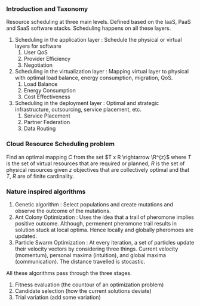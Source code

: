 ### Introduction and Taxonomy

Resource scheduling at three main levels. Defined based on the IaaS, PaaS and SaaS software stacks. Scheduling happens on all these layers.

1. Scheduling in the application layer : Schedule the physical or virtual layers for software
   1. User QoS
   2. Provider Efficiency
   3. Negotiation
2. Scheduling in the virtualization layer : Mapping virtual layer to physical with optimal load balance, energy consumption, migration, QoS.
   1. Load Balance
   2. Energy Consumption
   3. Cost Effectiveness
3. Scheduling in the deployment layer : Optimal and strategic infrastructure, outsourcing, service placement, etc.
   1. Service Placement
   2. Partner Federation
   3. Data Routing

### Cloud Resource Scheduling problem

Find an optimal mapping $C$ from the set $T x R \rightarrow \R^{z}$ where $T$ is the set of virtual resources that are required or planned, $R$ is the set of physical resources given $z$ objectives that are collectively optimal and that $T$, $R$ are of finite cardinality.

### Nature inspired algorithms

1. Genetic algorithm : Select populations and create mutations and observe the outcome of the mutations.
2. Ant Colony Optimization : Uses the idea that a trail of pheromone implies positive outcome. Although, permenent pheromone trail results in solution stuck at local optima. Hence locally and globally pheromoes are updated. 
3. Particle Swarm Optimization : At every iteration, a set of particles update their velocity vectors by considering three things. Current velocity (momentum), personal maxima (intuition), and global maxima (communication). The distance travelled is stocastic.

All these algorithms pass through the three stages.

1. Fitness evaluation (the countour of an optimization problem)
2. Candidate selection (how the current solutions deviate)
3. Trial variation (add some variation)

